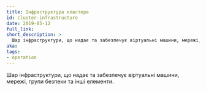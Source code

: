 ```yaml
---
title: Інфраструктура кластера
id: cluster-infrastructure
date: 2019-05-12
full_link:
short_description: >
  Шар інфраструктури, що надає та забезпечує віртуальні машини, мережі, групи безпеки та інші елементи.
aka:
tags:
- operation
---
```

Шар інфраструктури, що надає та забезпечує віртуальні машини, мережі, групи безпеки та інші елементи.

<!--more-->
